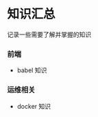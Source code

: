 # 知识汇总

记录一些需要了解并掌握的知识

### 前端

* <RouterLink to="/note/fe/babel/" > babel 知识 </RouterLink>

### 运维相关

* <RouterLink to="/note/op/docker/init" > docker 知识 </RouterLink>